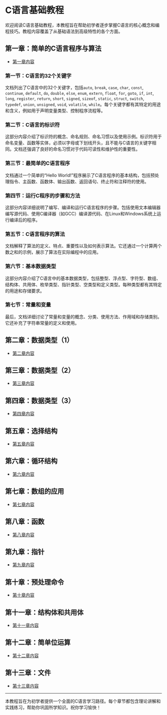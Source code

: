 # C语言基础教程

欢迎阅读C语言基础教程，本教程旨在帮助初学者逐步掌握C语言的核心概念和编程技巧。教程内容覆盖了从基础语法到高级特性的各个方面。

## 第一章：简单的C语言程序与算法

- [第一章内容](./chapter1_simple_programs_and_algorithms/README.md)

### 第一节：C语言的32个关键字
文档列出了C语言中的32个关键字，包括`auto`, `break`, `case`, `char`, `const`, `continue`, `default`, `do`, `double`, `else`, `enum`, `extern`, `float`, `for`, `goto`, `if`, `int`, `long`, `register`, `return`, `short`, `signed`, `sizeof`, `static`, `struct`, `switch`, `typedef`, `union`, `unsigned`, `void`, `volatile`, `while`。每个关键字都有其特定的用途和含义，例如用于声明变量类型、控制程序流程等。

### 第二节：C语言的标识符
这部分内容介绍了标识符的概念、命名规则、命名习惯以及使用示例。标识符用于命名变量、函数等实体，必须以字母或下划线开头，且不能与C语言的关键字相同。文档还强调了良好的命名习惯对于代码可读性和维护性的重要性。

### 第三节：最简单的C语言程序
文档通过一个简单的“Hello World!”程序展示了C语言程序的基本结构，包括预处理指令、主函数、函数体、输出函数、返回语句、终止符和注释符的使用。

### 第四节：运行C程序的步骤和方法
这部分内容详细说明了编写、编译和运行C语言程序的步骤。包括使用文本编辑器编写源代码、使用C编译器（如GCC）编译源代码、在Linux和Windows系统上运行编译后的程序。

### 第五节：C语言程序的算法
文档解释了算法的定义、特点、重要性以及如何表示算法。它还通过一个计算两个数之和的示例，展示了算法在实际编程中的应用。

### 第六节：基本数据类型
这部分内容介绍了C语言中的基本数据类型，包括整型、浮点型、字符型、数组、结构体、共用体、枚举类型、指针类型、空类型和定义类型。每种类型都有其特定的用途和存储要求。

### 第七节：常量和变量
最后，文档详细讨论了常量和变量的概念、分类、使用方法、作用域和存储类别。它还补充了字符串常量的定义和使用。


## 第二章：数据类型（1）

- [第二章内容](./chapter2_data_types_1/README.md)

## 第三章：数据类型（2）

- [第三章内容](./chapter3_data_types_2/README.md)

## 第四章：数据类型（3）

- [第四章内容](./chapter4_data_types_3/README.md)

## 第五章：选择结构

- [第五章内容](./chapter5_selection_structures/README.md)

## 第六章：循环结构

- [第六章内容](./chapter6_loop_structures/README.md)

## 第七章：数组的应用

- [第七章内容](./chapter7_array_applications/README.md)

## 第八章：函数

- [第八章内容](./chapter8_functions/README.md)

## 第九章：指针

- [第九章内容](./chapter9_pointers/README.md)

## 第十章：预处理命令

- [第十章内容](./chapter10_preprocessing_commands/README.md)

## 第十一章：结构体和共用体

- [第十一章内容](./chapter11_structures_and_unions/README.md)

## 第十二章：简单位运算

- [第十二章内容](./chapter12_bitwise_operations/README.md)

## 第十三章：文件

- [第十三章内容](./chapter13_files/README.md)

---

本教程旨在为初学者提供一个全面的C语言学习路径。每个章节都包含理论讲解和实践练习，帮助你巩固所学知识。祝你学习愉快！

